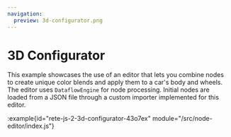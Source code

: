 ```yaml
---
navigation:
  preview: 3d-configurator.png
---
```


# 3D Configurator

This example showcases the use of an editor that lets you combine nodes to create unique color blends and apply them to a car's body and wheels. The editor uses `DataflowEngine` for node processing. Initial nodes are loaded from a JSON file through a custom importer implemented for this editor.

:example{id="rete-js-2-3d-configurator-43o7ex" module="/src/node-editor/index.js"}
